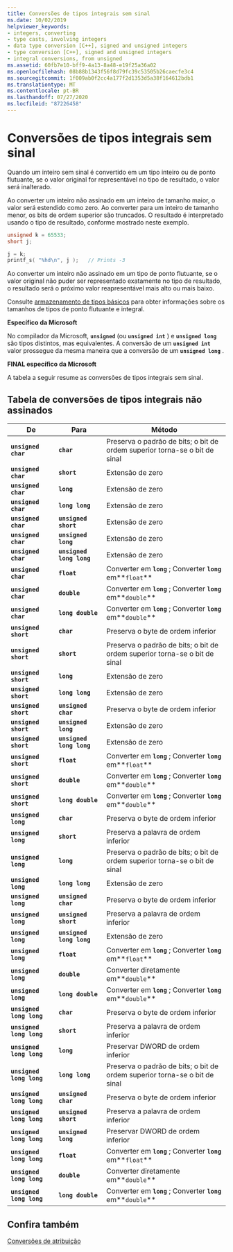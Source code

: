 ```yaml
---
title: Conversões de tipos integrais sem sinal
ms.date: 10/02/2019
helpviewer_keywords:
- integers, converting
- type casts, involving integers
- data type conversion [C++], signed and unsigned integers
- type conversion [C++], signed and unsigned integers
- integral conversions, from unsigned
ms.assetid: 60fb7e10-bff9-4a13-8a48-e19f25a36a02
ms.openlocfilehash: 08b88b1343f56f8d79fc39c53505b26caecfe3c4
ms.sourcegitcommit: 1f009ab0f2cc4a177f2d1353d5a38f164612bdb1
ms.translationtype: MT
ms.contentlocale: pt-BR
ms.lasthandoff: 07/27/2020
ms.locfileid: "87226458"
---
```

# <a name="conversions-from-unsigned-integral-types"></a>Conversões de tipos integrais sem sinal

Quando um inteiro sem sinal é convertido em um tipo inteiro ou de ponto flutuante, se o valor original for representável no tipo de resultado, o valor será inalterado.

Ao converter um inteiro não assinado em um inteiro de tamanho maior, o valor será estendido como zero. Ao converter para um inteiro de tamanho menor, os bits de ordem superior são truncados. O resultado é interpretado usando o tipo de resultado, conforme mostrado neste exemplo.

```C
unsigned k = 65533;
short j;

j = k;
printf_s( "%hd\n", j );   // Prints -3
```

Ao converter um inteiro não assinado em um tipo de ponto flutuante, se o valor original não puder ser representado exatamente no tipo de resultado, o resultado será o próximo valor reapresentável mais alto ou mais baixo.

Consulte [armazenamento de tipos básicos](../c-language/storage-of-basic-types.md) para obter informações sobre os tamanhos de tipos de ponto flutuante e integral.

**Específico da Microsoft**

No compilador da Microsoft, **`unsigned`** (ou **`unsigned int`** ) e **`unsigned long`** são tipos distintos, mas equivalentes. A conversão de um **`unsigned int`** valor prossegue da mesma maneira que a conversão de um **`unsigned long`** .

**FINAL específico da Microsoft**

A tabela a seguir resume as conversões de tipos integrais sem sinal.

## <a name="table-of-conversions-from-unsigned-integral-types"></a>Tabela de conversões de tipos integrais não assinados

|De|Para|Método|
|----------|--------|------------|
|**`unsigned char`**|**`char`**|Preserva o padrão de bits; o bit de ordem superior torna-se o bit de sinal|
|**`unsigned char`**|**`short`**|Extensão de zero|
|**`unsigned char`**|**`long`**|Extensão de zero|
|**`unsigned char`**|**`long long`**|Extensão de zero|
|**`unsigned char`**|**`unsigned short`**|Extensão de zero|
|**`unsigned char`**|**`unsigned long`**|Extensão de zero|
|**`unsigned char`**|**`unsigned long long`**|Extensão de zero|
|**`unsigned char`**|**`float`**|Converter em **`long`** ; Converter **`long`** em**`float`**|
|**`unsigned char`**|**`double`**|Converter em **`long`** ; Converter **`long`** em**`double`**|
|**`unsigned char`**|**`long double`**|Converter em **`long`** ; Converter **`long`** em**`double`**|
|**`unsigned short`**|**`char`**|Preserva o byte de ordem inferior|
|**`unsigned short`**|**`short`**|Preserva o padrão de bits; o bit de ordem superior torna-se o bit de sinal|
|**`unsigned short`**|**`long`**|Extensão de zero|
|**`unsigned short`**|**`long long`**|Extensão de zero|
|**`unsigned short`**|**`unsigned char`**|Preserva o byte de ordem inferior|
|**`unsigned short`**|**`unsigned long`**|Extensão de zero|
|**`unsigned short`**|**`unsigned long long`**|Extensão de zero|
|**`unsigned short`**|**`float`**|Converter em **`long`** ; Converter **`long`** em**`float`**|
|**`unsigned short`**|**`double`**|Converter em **`long`** ; Converter **`long`** em**`double`**|
|**`unsigned short`**|**`long double`**|Converter em **`long`** ; Converter **`long`** em**`double`**|
|**`unsigned long`**|**`char`**|Preserva o byte de ordem inferior|
|**`unsigned long`**|**`short`**|Preserva a palavra de ordem inferior|
|**`unsigned long`**|**`long`**|Preserva o padrão de bits; o bit de ordem superior torna-se o bit de sinal|
|**`unsigned long`**|**`long long`**|Extensão de zero|
|**`unsigned long`**|**`unsigned char`**|Preserva o byte de ordem inferior|
|**`unsigned long`**|**`unsigned short`**|Preserva a palavra de ordem inferior|
|**`unsigned long`**|**`unsigned long long`**|Extensão de zero|
|**`unsigned long`**|**`float`**|Converter em **`long`** ; Converter **`long`** em**`float`**|
|**`unsigned long`**|**`double`**|Converter diretamente em**`double`**|
|**`unsigned long`**|**`long double`**|Converter em **`long`** ; Converter **`long`** em**`double`**|
|**`unsigned long long`**|**`char`**|Preserva o byte de ordem inferior|
|**`unsigned long long`**|**`short`**|Preserva a palavra de ordem inferior|
|**`unsigned long long`**|**`long`**|Preservar DWORD de ordem inferior|
|**`unsigned long long`**|**`long long`**|Preserva o padrão de bits; o bit de ordem superior torna-se o bit de sinal|
|**`unsigned long long`**|**`unsigned char`**|Preserva o byte de ordem inferior|
|**`unsigned long long`**|**`unsigned short`**|Preserva a palavra de ordem inferior|
|**`unsigned long long`**|**`unsigned long`**|Preservar DWORD de ordem inferior|
|**`unsigned long long`**|**`float`**|Converter em **`long`** ; Converter **`long`** em**`float`**|
|**`unsigned long long`**|**`double`**|Converter diretamente em**`double`**|
|**`unsigned long long`**|**`long double`**|Converter em **`long`** ; Converter **`long`** em**`double`**|

## <a name="see-also"></a>Confira também

[Conversões de atribuição](../c-language/assignment-conversions.md)
